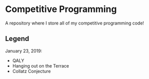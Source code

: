 # Competitive Programming
A repository where I store all of my competitive programming code!

## Legend
January 23, 2019:
- QALY
- Hanging out on the Terrace
- Collatz Conjecture
